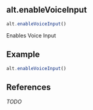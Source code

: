 [//]: # (version=f7b7fbed4749b1a311adb88c776c873609e922dbc19ad4891c9b2d899accac0a)

## alt.enableVoiceInput

```js
alt.enableVoiceInput()
```

Enables Voice Input



## Example

```js
alt.enableVoiceInput()
```

## References

*TODO*
